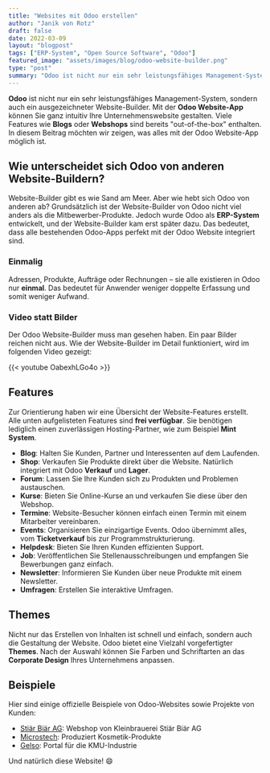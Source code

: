 ```yaml
---
title: "Websites mit Odoo erstellen"
author: "Janik von Rotz"
draft: false
date: 2022-03-09
layout: "blogpost"
tags: ["ERP-System", "Open Source Software", "Odoo"]
featured_image: "assets/images/blog/odoo-website-builder.png"
type: "post"
summary: "Odoo ist nicht nur ein sehr leistungsfähiges Management-System, sondern auch ein ausgezeichneter Website-Builder. Mit der Odoo Website-App können sie ganz natürlich ihre Unternehmenswebsite gestalten...."
---
```




**Odoo** ist nicht nur ein sehr leistungsfähiges Management-System, sondern auch ein ausgezeichneter Website-Builder. Mit der **Odoo Website-App** können Sie ganz intuitiv Ihre Unternehmenswebsite gestalten. Viele Features wie **Blogs** oder **Webshops** sind bereits "out-of-the-box" enthalten. In diesem Beitrag möchten wir zeigen, was alles mit der Odoo Website-App möglich ist.

## Wie unterscheidet sich Odoo von anderen Website-Buildern?

Website-Builder gibt es wie Sand am Meer. Aber wie hebt sich Odoo von anderen ab? Grundsätzlich ist der Website-Builder von Odoo nicht viel anders als die Mitbewerber-Produkte. Jedoch wurde Odoo als **ERP-System** entwickelt, und der Website-Builder kam erst später dazu. Das bedeutet, dass alle bestehenden Odoo-Apps perfekt mit der Odoo Website integriert sind.

### Einmalig

Adressen, Produkte, Aufträge oder Rechnungen – sie alle existieren in Odoo nur **einmal**. Das bedeutet für Anwender weniger doppelte Erfassung und somit weniger Aufwand.

### Video statt Bilder

Der Odoo Website-Builder muss man gesehen haben. Ein paar Bilder reichen nicht aus. Wie der Website-Builder im Detail funktioniert, wird im folgenden Video gezeigt:

{{< youtube OabexhLGo4o >}}

## Features

Zur Orientierung haben wir eine Übersicht der Website-Features erstellt. Alle unten aufgelisteten Features sind **frei verfügbar**. Sie benötigen lediglich einen zuverlässigen Hosting-Partner, wie zum Beispiel **Mint System**.

- **Blog**: Halten Sie Kunden, Partner und Interessenten auf dem Laufenden.
- **Shop**: Verkaufen Sie Produkte direkt über die Website. Natürlich integriert mit Odoo **Verkauf** und **Lager**.
- **Forum**: Lassen Sie Ihre Kunden sich zu Produkten und Problemen austauschen.
- **Kurse**: Bieten Sie Online-Kurse an und verkaufen Sie diese über den Webshop.
- **Termine**: Website-Besucher können einfach einen Termin mit einem Mitarbeiter vereinbaren.
- **Events**: Organisieren Sie einzigartige Events. Odoo übernimmt alles, vom **Ticketverkauf** bis zur Programmstrukturierung.
- **Helpdesk**: Bieten Sie Ihren Kunden effizienten Support.
- **Job**: Veröffentlichen Sie Stellenausschreibungen und empfangen Sie Bewerbungen ganz einfach.
- **Newsletter**: Informieren Sie Kunden über neue Produkte mit einem Newsletter.
- **Umfragen**: Erstellen Sie interaktive Umfragen.

## Themes

Nicht nur das Erstellen von Inhalten ist schnell und einfach, sondern auch die Gestaltung der Website. Odoo bietet eine Vielzahl vorgefertigter **Themes**. Nach der Auswahl können Sie Farben und Schriftarten an das **Corporate Design** Ihres Unternehmens anpassen.

## Beispiele

Hier sind einige offizielle Beispiele von Odoo-Websites sowie Projekte von Kunden:

- [Stiär Biär AG](https://shop.stiärbiär.ch/): Webshop von Kleinbrauerei Stiär Biär AG
- [Microstech](https://www.microstech.com/): Produziert Kosmetik-Produkte
- [Gelso](https://www.gelso.ch/): Portal für die KMU-Industrie

Und natürlich diese Website! 😄

